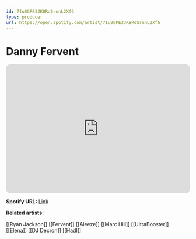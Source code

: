 ```yaml
---
id: 7Iu0GPE3JK8RdSrnnL2Xf6
type: producer
url: https://open.spotify.com/artist/7Iu0GPE3JK8RdSrnnL2Xf6
---
```

# Danny Fervent

<iframe style="border-radius:12px" src="https://open.spotify.com/embed/artist/7Iu0GPE3JK8RdSrnnL2Xf6" width="100%" height="352" frameBorder="0" allowfullscreen="" allow="autoplay; clipboard-write; encrypted-media; fullscreen; picture-in-picture" loading="lazy"></iframe>

**Spotify URL:** [Link](https://open.spotify.com/artist/7Iu0GPE3JK8RdSrnnL2Xf6)

**Related artists:**

[[Ryan Jackson]]
[[Fervent]]
[[Aleeze]]
[[Marc Hill]]
[[UltraBooster]]
[[Elena]]
[[DJ Decron]]
[[Hadl]]

